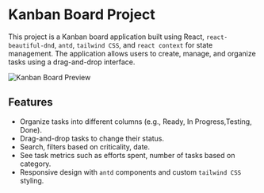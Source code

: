 # Kanban Board Project

This project is a Kanban board application built using React, `react-beautiful-dnd`, `antd`, `tailwind CSS`, and `react context` for state management. The application allows users to create, manage, and organize tasks using a drag-and-drop interface.

![Kanban Board Preview](./screenshot.png)

## Features

- Organize tasks into different columns (e.g., Ready, In Progress,Testing, Done).
- Drag-and-drop tasks to change their status.
- Search, filters based on criticality, date.
- See task metrics such as efforts spent, number of tasks based on category.
- Responsive design with `antd` components and custom `tailwind CSS` styling.




